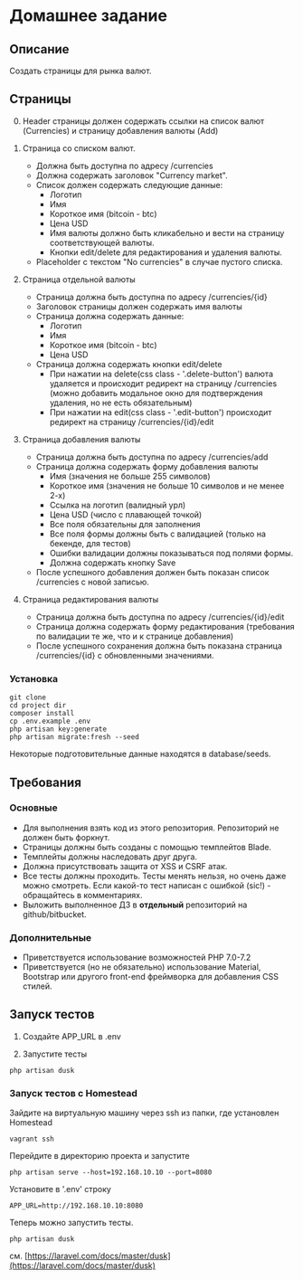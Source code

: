 # Домашнее задание

## Описание
Создать страницы для рынка валют.

## Страницы

0. Header страницы должен содержать ссылки на список валют (Currencies) и страницу добавления валюты (Add)

1. Страница со списком валют.
    - Должна быть доступна по адресу /сurrencies
    - Должна содержать заголовок "Currency market".
    - Список должен содержать следующие данные:
        - Логотип
        - Имя
        - Короткое имя (bitcoin - btc)
        - Цена USD
        - Имя валюты должно быть кликабельно и вести на страницу соответствующей валюты.
        - Кнопки edit/delete для редактирования и удаления валюты.
    - Placeholder с текстом "No currencies" в случае пустого списка.

2. Страница отдельной валюты
    - Страница должна быть доступна по адресу /сurrencies/{id}
    - Заголовок страницы должен содержать имя валюты
    - Страница должна содержать данные:
        - Логотип
        - Имя
        - Короткое имя (bitcoin - btc)
        - Цена USD
    - Страница должна содержать кнопки edit/delete
        - При нажатии на delete(css class - '.delete-button') валюта удаляется и происходит редирект на страницу /currencies (можно добавить модальное окно для подтверждения удаления, но не есть обязательным)
        - При нажатии на edit(css class - '.edit-button') происходит редирект на страницу /currencies/{id}/edit  
    
3. Страница добавления валюты
    - Страница должна быть доступна по адресу /currencies/add
    - Страница должна содержать форму добавления валюты
        - Имя (значения не больше 255 символов)
        - Короткое имя (значения не больше 10 символов и не менее 2-х)
        - Ссылка на логотип (валидный урл)
        - Цена USD (число с плавающей точкой)
        - Все поля обязательны для заполнения
        - Все поля формы должны быть с валидацией (только на бекенде, для тестов)
        - Ошибки валидации должны показываться под полями формы.
        - Должна содержать кнопку Save
    - После успешного добавления должен быть показан список /currencies с новой записью.        

4. Страница редактирования валюты
    - Страница должна быть доступна по адресу /currencies/{id}/edit
    - Страница должна содержать форму редактирования (требования по валидации те же, что и к странице добавления)
    - После успешного сохранения должна быть показана страница /currencies/{id} с обновленными значениями.

### Установка

```
git clone
cd project dir
composer install
cp .env.example .env
php artisan key:generate
php artisan migrate:fresh --seed
```

Некоторые подготовительные данные находятся в database/seeds.

## Требования

### Основные
- Для выполнения взять код из этого репозитория. Репозиторий не должен быть форкнут.
- Страницы должны быть созданы с помощью темплейтов Blade.
- Темплейты должны наследовать друг друга.
- Должна присутствовать защита от XSS и CSRF атак.
- Все тесты должны проходить. Тесты менять нельзя, но очень даже можно смотреть. 
Если какой-то тест написан с ошибкой (sic!) - обращайтесь в комментариях.
- Выложить выполненное ДЗ в **отдельный** репозиторий на github/bitbucket.

### Дополнительные
- Приветствуется использование возможностей PHP 7.0-7.2
- Приветствуется (но не обязательно) использование Material, Bootstrap или другого front-end фреймворка для добавления CSS стилей.

## Запуск тестов

1. Создайте APP_URL в .env

2. Запустите тесты
```
php artisan dusk
```

### Запуск тестов c Homestead

Зайдите на виртуальную машину через ssh из папки, где установлен Homestead
```
vagrant ssh
```

Перейдите в директорию проекта и запустите
```
php artisan serve --host=192.168.10.10 --port=8080
```

Установите в '.env' строку
```
APP_URL=http://192.168.10.10:8080
```

Теперь можно запустить тесты.
```
php artisan dusk
```

см. [https://laravel.com/docs/master/dusk](https://laravel.com/docs/master/dusk)